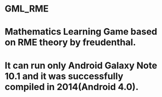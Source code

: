 # GML_RME
# Mathematics Learning Game based on RME theory by freudenthal.
# It can run only Android Galaxy Note 10.1 and it was successfully compiled in 2014(Android 4.0).
